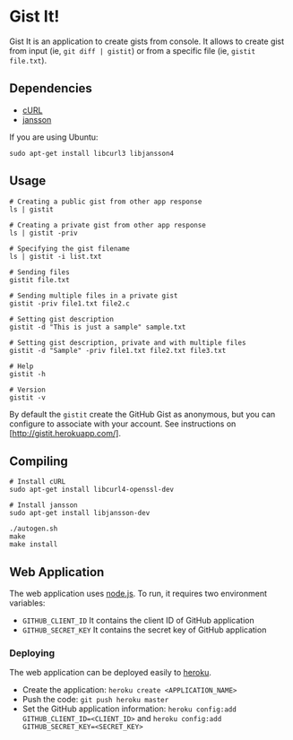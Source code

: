 # Gist It!

Gist It is an application to create gists from console. It allows to create
gist from input (ie, `git diff | gistit`) or from a specific file (ie,
`gistit file.txt`).

## Dependencies

- [cURL](http://curl.haxx.se)
- [jansson](https://github.com/akheron/jansson)

If you are using Ubuntu:
```shell
sudo apt-get install libcurl3 libjansson4
```

## Usage

```shell
# Creating a public gist from other app response
ls | gistit

# Creating a private gist from other app response
ls | gistit -priv

# Specifying the gist filename
ls | gistit -i list.txt

# Sending files
gistit file.txt

# Sending multiple files in a private gist
gistit -priv file1.txt file2.c

# Setting gist description
gistit -d "This is just a sample" sample.txt

# Setting gist description, private and with multiple files
gistit -d "Sample" -priv file1.txt file2.txt file3.txt

# Help
gistit -h

# Version
gistit -v
```

By default the `gistit` create the GitHub Gist as anonymous, but you can configure to
associate with your account. See instructions on [http://gistit.herokuapp.com/].

## Compiling

```shell
# Install cURL
sudo apt-get install libcurl4-openssl-dev

# Install jansson
sudo apt-get install libjansson-dev

./autogen.sh
make
make install
```

## Web Application

The web application uses [node.js](http://nodejs.org/). To run, it requires two
environment variables:

- `GITHUB_CLIENT_ID` It contains the client ID of GitHub application
- `GITHUB_SECRET_KEY` It contains the secret key of GitHub application

### Deploying

The web application can be deployed easily to [heroku](http://www.heroku.com/).

- Create the application: `heroku create <APPLICATION_NAME>`
- Push the code: `git push heroku master`
- Set the GitHub application information: `heroku config:add GITHUB_CLIENT_ID=<CLIENT_ID>`
and `heroku config:add GITHUB_SECRET_KEY=<SECRET_KEY>`
